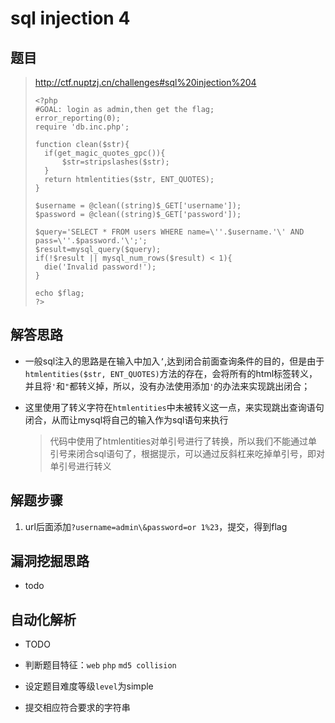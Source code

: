 # sql injection 4

## 题目

> http://ctf.nuptzj.cn/challenges#sql%20injection%204
>
> ```php+HTML
> <?php
> #GOAL: login as admin,then get the flag;
> error_reporting(0);
> require 'db.inc.php';
> 
> function clean($str){
> 	if(get_magic_quotes_gpc()){
> 		$str=stripslashes($str);
> 	}
> 	return htmlentities($str, ENT_QUOTES);
> }
> 
> $username = @clean((string)$_GET['username']);
> $password = @clean((string)$_GET['password']);
> 
> $query='SELECT * FROM users WHERE name=\''.$username.'\' AND pass=\''.$password.'\';';
> $result=mysql_query($query);
> if(!$result || mysql_num_rows($result) < 1){
> 	die('Invalid password!');
> }
> 
> echo $flag;
> ?>
> ```

## 解答思路

- 一般sql注入的思路是在输入中加入`’`,达到闭合前面查询条件的目的，但是由于`htmlentities($str, ENT_QUOTES)`方法的存在，会将所有的html标签转义，并且将`'`和`"`都转义掉，所以，没有办法使用添加`'`的办法来实现跳出闭合；

- 这里使用了转义字符在`htmlentities`中未被转义这一点，来实现跳出查询语句闭合，从而让mysql将自己的输入作为sql语句来执行

  > 代码中使用了htmlentities对单引号进行了转换，所以我们不能通过单引号来闭合sql语句了，根据提示，可以通过反斜杠来吃掉单引号，即对单引号进行转义 


## 解题步骤

1. url后面添加`?username=admin\&password=or 1%23`，提交，得到flag

## 漏洞挖掘思路

- todo

## 自动化解析

- TODO

- 判断题目特征：`web` `php` `md5 collision`
- 设定题目难度等级`level`为simple
- 提交相应符合要求的字符串

